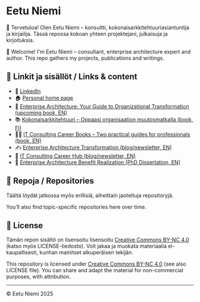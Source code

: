 # Eetu Niemi

👋 Tervetuloa! Olen Eetu Niemi – konsultti, kokonaisarkkitehtuuriasiantuntija ja kirjailija. Tässä repossa kokoan yhteen projektejani, julkaisuja ja kirjoituksia.

👋 Welcome! I'm Eetu Niemi – consultant, enterprise architecture expert and author. This repo gathers my projects, publications and writings.

## 🔗 Linkit ja sisällöt / Links & content

- 🔗 [LinkedIn](https://www.linkedin.com/in/eetuniemiphd)
- 🏠 [Personal home page](https://eetuniemi.net)
- 📖 [Enterprise Architecture: Your Guide to Organizational Transformation (upcoming book, EN)](https://enterprisearchitectureguide.com)
- 📚 [Kokonaisarkkitehtuuri – Oppaasi organisaation muutosmatkalla (book, FI)](https://kokonaisarkkitehtuuri.com)
- 📒📘 [IT Consulting Career Books – Two practical guides for professionals (book, EN)](https://itconsulting.carrd.co)
- ✍️ [Enterprise Architecture Transformation (blog/newsletter, EN)](https://www.eatransformation.com)
- 💼 [IT Consulting Career Hub (blog/newsletter, EN)](https://www.itconsultingcareer.com)
- 📄 [Enterprise Architecture Benefit Realization (PhD Dissertation, EN)](http://urn.fi/URN:ISBN:978-952-15-3850-6)

## 📁 Repoja / Repositories

Täältä löydät jatkossa myös erillisiä, aiheittain jaoteltuja repositoryjä.

You’ll also find topic-specific repositories here over time.

## 📜 License

Tämän repon sisältö on lisensoitu lisensoitu [Creative Commons BY-NC 4.0](https://creativecommons.org/licenses/by-nc/4.0/) (katso myös LICENSE-tiedosto). Voit jakaa ja muokata materiaalia ei-kaupallisesti, kunhan mainitset alkuperäisen tekijän.

This repository is licensed under [Creative Commons BY-NC 4.0](https://creativecommons.org/licenses/by-nc/4.0/) (see also LICENSE file). You can share and adapt the material for non-commercial purposes, with attribution.

---
© Eetu Niemi 2025
